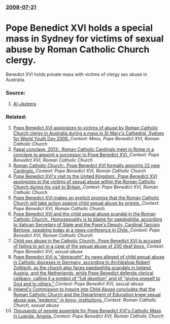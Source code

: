 ### [2008-07-21](/news/2008/07/21/index.md)

#  Pope Benedict XVI holds a special mass in Sydney for victims of sexual abuse by Roman Catholic Church clergy. 

Benedict XVI holds private mass with victims of clergy sex abuse in Australia.


### Source:

1. [Al-Jazeera](http://english.aljazeera.net/news/asia-pacific/2008/07/200872111256994255.html)

### Related:

1. [ Pope Benedict XVI apologizes to victims of abuse by Roman Catholic Church clergy in Australia during a mass in St Mary's Cathedral, Sydney for World Youth Day 2008. ](/news/2008/07/19/pope-benedict-xvi-apologizes-to-victims-of-abuse-by-roman-catholic-church-clergy-in-australia-during-a-mass-in-st-mary-s-cathedral-sydney.md) _Context: Mass, Pope Benedict XVI, Roman Catholic Church_
2. [Papal conclave, 2013:. Roman Catholic Cardinals meet in Rome in a conclave to appoint a successor to Pope Benedict XVI. ](/news/2013/03/12/papal-conclave-2013-roman-catholic-cardinals-meet-in-rome-in-a-conclave-to-appoint-a-successor-to-pope-benedict-xvi.md) _Context: Pope Benedict XVI, Roman Catholic Church_
3. [Roman Catholic Church:. Pope Benedict XVI formally appoints 22 new Cardinals. ](/news/2012/02/18/roman-catholic-church-pope-benedict-xvi-formally-appoints-22-new-cardinals.md) _Context: Pope Benedict XVI, Roman Catholic Church_
4. [Pope Benedict XVI's visit to the United Kingdom:. Pope Benedict XVI apologizes to the victims of sexual abuse within the Roman Catholic Church during his visit to Britain. ](/news/2010/09/18/pope-benedict-xvi-s-visit-to-the-united-kingdom-pope-benedict-xvi-apologizes-to-the-victims-of-sexual-abuse-within-the-roman-catholic-chur.md) _Context: Pope Benedict XVI, Roman Catholic Church_
5. [Pope Benedict XVI makes an explicit promise that the Roman Catholic Church will take action against child sexual abuse by priests. ](/news/2010/04/21/pope-benedict-xvi-makes-an-explicit-promise-that-the-roman-catholic-church-will-take-action-against-child-sexual-abuse-by-priests.md) _Context: Pope Benedict XVI, Roman Catholic Church_
6. [Pope Benedict XVI and the child sexual abuse scandal in the Roman Catholic Church:. Homosexuality is to blame for paedophilia, according to Vatican Secretary of State and the Pope's Deputy, Cardinal Tarcisio Bertone, speaking today at a news conference in Chile. ](/news/2010/04/12/pope-benedict-xvi-and-the-child-sexual-abuse-scandal-in-the-roman-catholic-church-homosexuality-is-to-blame-for-paedophilia-according-to.md) _Context: Pope Benedict XVI, Roman Catholic Church_
7. [Child sex abuse in the Catholic Church:. Pope Benedict XVI is accused of failing to act in a case of the sexual abuse of 200 deaf boys. ](/news/2010/03/25/child-sex-abuse-in-the-catholic-church-pope-benedict-xvi-is-accused-of-failing-to-act-in-a-case-of-the-sexual-abuse-of-200-deaf-boys.md) _Context: Pope Benedict XVI, sexual abuse_
8. [Pope Benedict XVI is "distraught" by news alleged of child sexual abuse in Catholic dioceses in Germany, according to Archbishop Robert Zollitsch, as the church also faces paedophilia scandals in Ireland, Austria, and the Netherlands, while Pope Benedict defends clerical celibacy, calling it a symbol of "full devotion" and of "giving oneself to God and to others." ](/news/2010/03/12/pope-benedict-xvi-is-distraught-by-news-alleged-of-child-sexual-abuse-in-catholic-dioceses-in-germany-according-to-archbishop-robert-zoll.md) _Context: Pope Benedict XVI, sexual abuse_
9. [ Ireland's Commission to Inquire into Child Abuse concludes that the Roman Catholic Church and the Department of Education knew sexual abuse was "endemic" in boys- institutions. ](/news/2009/05/20/ireland-s-commission-to-inquire-into-child-abuse-concludes-that-the-roman-catholic-church-and-the-department-of-education-knew-sexual-abuse.md) _Context: Roman Catholic Church, sexual abuse_
10. [ Thousands of people assemble for Pope Benedict XVI's Catholic Mass in Luanda, Angola. ](/news/2009/03/22/thousands-of-people-assemble-for-pope-benedict-xvi-s-catholic-mass-in-luanda-angola.md) _Context: Pope Benedict XVI, Roman Catholic Church_
